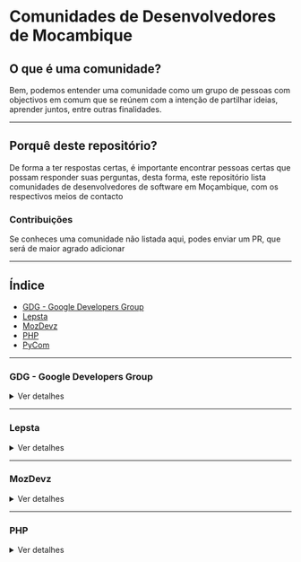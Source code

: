 # Comunidades de Desenvolvedores de Mocambique

## O que é uma comunidade?

Bem, podemos entender uma comunidade como um grupo de pessoas com objectivos 
em comum que se reúnem com a intenção de partilhar ideias, aprender juntos, entre
outras finalidades.

---

## Porquê deste repositório?
De forma a ter respostas certas, é importante encontrar pessoas certas que possam
responder suas perguntas, desta forma, este repositório lista comunidades de desenvolvedores
de software em Moçambique, com os respectivos meios de contacto 


### Contribuições
Se conheces uma comunidade não listada aqui, podes enviar um PR, que será de maior agrado adicionar


---

## Índice

* [GDG - Google Developers Group](#front-end-web-developer-nanodegree)
* [Lepsta](#full-stack-web-developer-nanodegree)
* [MozDevz](#senior-web-developer-nanodegree)
* [PHP](#data-analyst-nanodegree)
* [PyCom](#machine-learning-engineer-nanodegree)

---

### GDG - Google Developers Group

<details>
  <summary>Ver detalhes</summary>
  Via de Comunicação 

  1. [Facebook](https://pt-br.facebook.com/gdgmaputo/)
  2. [Medium](https://medium.com/android-dev-moz)
  3. [Meetup](https://www.meetup.com/pt-BR/GDG-Maputo/
)
  
</details>

---

### Lepsta

<details>
  <summary>Ver detalhes</summary>
  Via de Comunicação 

  1. [Meetup](https://www.meetup.com/pt-BR/Lepsta-Developers-Maputo/)
  

</details>

---

### MozDevz

<details>
  <summary>Ver detalhes</summary>
   Via de Comunicação 
  
  1. [Facebook](https://www.facebook.com/mozdevz/)
  2. [Meetup](https://www.meetup.com/pt-BR/Mozdevz/)
  3. [Telegram](t.me/MozDevz)

</details>

---

### PHP

<details>
  <summary>Ver detalhes</summary>
   Via de Comunicação 

  1. [Whatsapp](https://chat.whatsapp.com/ILHtN728Hhp1St5Ag9eDji)

</details>
